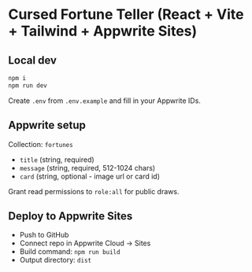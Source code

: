 # Cursed Fortune Teller (React + Vite + Tailwind + Appwrite Sites)

## Local dev
```bash
npm i
npm run dev
```
Create `.env` from `.env.example` and fill in your Appwrite IDs.

## Appwrite setup
Collection: `fortunes`
- `title` (string, required)
- `message` (string, required, 512-1024 chars)
- `card` (string, optional - image url or card id)

Grant read permissions to `role:all` for public draws.

## Deploy to Appwrite Sites
- Push to GitHub
- Connect repo in Appwrite Cloud -> Sites
- Build command: `npm run build`
- Output directory: `dist`

